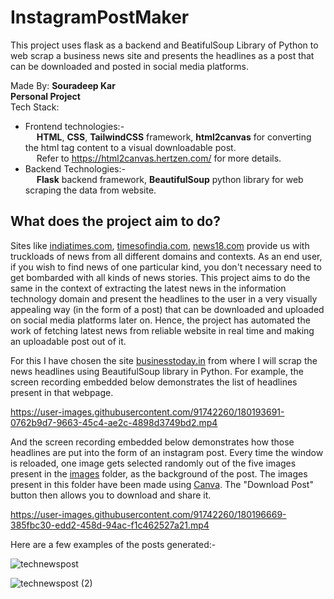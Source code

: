 # InstagramPostMaker

This project uses flask as a backend and BeatifulSoup Library of Python to web scrap a business news site and presents the headlines as a post that can be downloaded and posted in social media platforms.  

Made By: **Souradeep Kar**  
**Personal Project**  
Tech Stack:   
* Frontend technologies:-  
&emsp; **HTML**, **CSS**, **TailwindCSS** framework, **html2canvas**  for converting the html tag content to a visual downloadable post.  
&emsp; Refer to https://html2canvas.hertzen.com/ for more details.  
* Backend Technologies:-  
&emsp; **Flask** backend framework, **BeautifulSoup** python library for web scraping the data from website.  
  
## What does the project aim to do? ##  
  
Sites like [indiatimes.com](https://indiatimes.com), [timesofindia.com](https://timesofindia.com), [news18.com](https://news18.com) provide us with truckloads of news from all different domains and contexts. As an end user, if you wish to find news of one particular kind, you don't necessary need to get bombarded with all kinds of news stories. This project aims to do the same in the context of extracting the latest news in the information technology domain and present the headlines to the user in a very visually appealing way (in the form of a post) that can be downloaded and uploaded on social media platforms later on. Hence, the project has automated the work of fetching latest news from reliable website in real time and making an uploadable post out of it. 
  
For this I have chosen the site [businesstoday.in](https://www.businesstoday.in/technology/news) from where I will scrap the news headlines using BeautifulSoup library in Python. For example, the screen recording embedded below demonstrates the list of headlines present in that webpage.



https://user-images.githubusercontent.com/91742260/180193691-0762b9d7-9663-45c4-ae2c-4898d3749bd2.mp4  
  
And the screen recording embedded below demonstrates how those headlines are put into the form of an instagram post. Every time the window is reloaded, one image gets selected randomly out of the five images present in the [images](https://github.com/souradeep852/InstagramPostMaker/tree/main/static/images/) folder, as the background of the post. The images present in this folder have been made using [Canva](https://canva.com). The "Download Post" button then allows you to download and share it.

  
  


https://user-images.githubusercontent.com/91742260/180196669-385fbc30-edd2-458d-94ac-f1c462527a21.mp4
  
Here are a few examples of the posts generated:-

![technewspost](https://user-images.githubusercontent.com/91742260/180197465-4c514858-940b-48a3-b77b-b6e94c67d782.jpg)

![technewspost (2)](https://user-images.githubusercontent.com/91742260/180197820-c5789a74-42d6-44c9-8794-5a6b142fc1fe.jpg)


